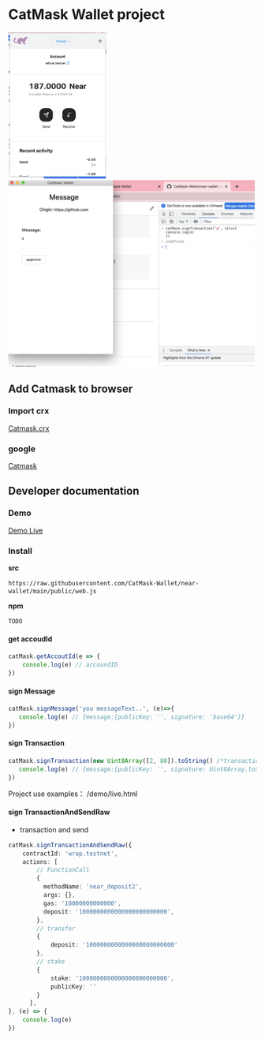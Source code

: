# CatMask Wallet project

<img width="200" src="/readme/overView.png" />
<img width="500" src="/readme/message.png" />

## Add Catmask to browser

### Import crx

[Catmask.crx](https://github.com/CatMask-Wallet/near-wallet/blob/main/figpfhmohkmngdecpfpheomfdgekgiap_main.crx)
### google 

[Catmask](https://chrome.google.com/webstore/detail/catmask/figpfhmohkmngdecpfpheomfdgekgiap)


## Developer documentation

### Demo

[Demo Live](https://catmask-wallet.github.io/near-wallet/demo/live.html)

### Install

**src**
 
 ```
 https://raw.githubusercontent.com/CatMask-Wallet/near-wallet/main/public/web.js
 ```

**npm**

```
TODO
```

#### get accoudId
```js
catMask.getAccoutId(e => {
    console.log(e) // accoundID
})
```
 #### sign Message
 ```js
catMask.signMessage('you messageText..', (e)=>{
    console.log(e) // {message:{publicKey: '', signature: 'base64'}}
})
 ```
 #### sign Transaction
 ```js
catMask.signTransaction(new Uint8Array([2, 88]).toString() /*transaction hash*/, (e)=>{
    console.log(e) // {message:{publicKey: '', signature: Uint8Array.toString()}}
})
```
Project use examples： /demo/live.html


#### sign TransactionAndSendRaw
* transaction and send
```ts
catMask.signTransactionAndSendRaw({
    contractId: 'wrap.testnet',
    actions: [
        // FunctionCall
        {
          methodName: 'near_deposit2',
          args: {},
          gas: '10000000000000',
          deposit: '1000000000000000000000000',
        },
        // transfer
        {
            deposit: '1000000000000000000000000'
        },
        // stake
        {
            stake: '1000000000000000000000000',
            publicKey: ''
        }
      ],
}, (e) => {
    console.log(e)
})
```
